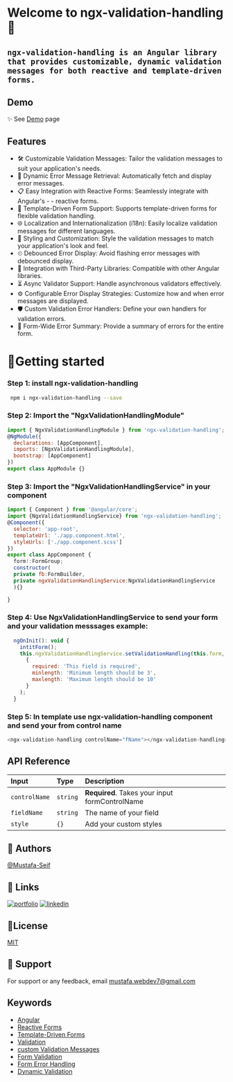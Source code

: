 
#  Welcome to ngx-validation-handling👋
## `ngx-validation-handling is an Angular library that provides customizable, dynamic validation messages for both reactive and template-driven forms.`

  


## Demo

✨ See [Demo](https://github.com/Mustafa-Seif) page

## Features

- 🛠 Customizable Validation Messages: Tailor the validation messages to suit your application's needs.
- 🔄 Dynamic Error Message Retrieval: Automatically fetch and display error messages.
- 📋 Easy Integration with Reactive Forms: Seamlessly integrate with Angular's - - reactive forms.
- 📝 Template-Driven Form Support: Supports template-driven forms for flexible validation handling.
- 🌐 Localization and Internationalization (i18n): Easily localize validation messages for different languages.
- 🎨 Styling and Customization: Style the validation messages to match your application's look and feel.
- ⏲ Debounced Error Display: Avoid flashing error messages with debounced display.
- 🔗 Integration with Third-Party Libraries: Compatible with other Angular libraries.
- ⏳ Async Validator Support: Handle asynchronous validators effectively.
- ⚙ Configurable Error Display Strategies: Customize how and when error messages are displayed.
- 🛡 Custom Validation Error Handlers: Define your own handlers for validation       errors.
- 📝 Form-Wide Error Summary: Provide a summary of errors for the entire form.



# 🚀Getting started
### Step 1: install ngx-validation-handling

```bash
 npm i ngx-validation-handling --save
```


### Step 2: Import the "NgxValidationHandlingModule"
```javascript
import { NgxValidationHandlingModule } from 'ngx-validation-handling';
@NgModule({
  declarations: [AppComponent],
  imports: [NgxValidationHandlingModule],
  bootstrap: [AppComponent]
})
export class AppModule {}
```
### Step 3: Import the "NgxValidationHandlingService" in your component
```javascript
import { Component } from '@angular/core';
import {NgxValidationHandlingService} from 'ngx-validation-handling';
@Component({
  selector: 'app-root',
  templateUrl: './app.component.html',
  styleUrls: ['./app.component.scss']
})
export class AppComponent {
  form!:FormGroup;
  constructor(
  private fb:FormBuilder,
  private ngxValidationHandlingService:NgxValidationHandlingService
  ){}

}
```

### Step 4: Use NgxValidationHandlingService to send your form and your validation messsages example:
```javascript
  ngOnInit(): void {
    intitForm();
    this.ngxValidationHandlingService.setValidationHandling(this.form,
      {
        required: 'This field is required',
        minlength: 'Minimum length should be 3',
        maxlength: 'Maximum length should be 10'
      }
    );
  }
  ```
  
 ### Step 5: In template use ngx-validation-handling component and send your from control name
  ```javascript
<ngx-validation-handling controlName="fName"></ngx-validation-handling>
```


## API Reference

| Input | Type     | Description                |
| :-------- | :------- | :------------------------- |
| `controlName` | `string` | **Required**. Takes your input formControlName |
| `fieldName` | `string` |  The name of your field |
| `style` | `{}` |  Add your custom styles |




## 👤 Authors

 [@Mustafa-Seif](https://github.com/Mustafa-Seif)


## 🔗 Links
[![portfolio](https://img.shields.io/badge/my_portfolio-000?style=for-the-badge&logo=ko-fi&logoColor=white)](https://my-portfolio-rust-xi.vercel.app/)
[![linkedin](https://img.shields.io/badge/linkedin-0A66C2?style=for-the-badge&logo=linkedin&logoColor=white)](https://www.linkedin.com/in/mustafa-seif-el-nasr-439ba0223/)



## 📝License

[MIT](https://choosealicense.com/licenses/mit/)


## 🤝 Support

For support or any feedback, email mustafa.webdev7@gmail.com 


## Keywords

 - [Angular](https://www.npmjs.com/search?q=Angular)
 - [Reactive Forms](https://www.npmjs.com/search?q=Reactive&Forms)
 - [Template-Driven Forms](https://www.npmjs.com/search?q=Template-Driven&Forms)
 - [Validation](https://www.npmjs.com/search?q=Validation)
 - [custom Validation Messages](https://www.npmjs.com/search?q=custom&Validation&Messages)
 - [Form Validation](https://www.npmjs.com/search?q=Form&Validation)
 - [Form Error Handling](https://www.npmjs.com/search?q=Form&Error&Handling)
 - [Dynamic Validation](https://www.npmjs.com/search?q=Dynamic&Validation)
